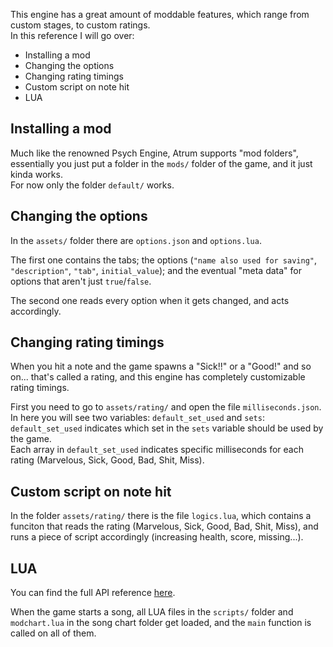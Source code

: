 This engine has a great amount of moddable features, which range from custom stages, to custom ratings.  
In this reference I will go over:
* Installing a mod
* Changing the options
* Changing rating timings
* Custom script on note hit
* LUA

## Installing a mod
Much like the renowned Psych Engine, Atrum supports "mod folders", essentially you just put a folder in the `mods/` folder of the game, and it just kinda works.  
For now only the folder `default/` works.

## Changing the options
In the `assets/` folder there are `options.json` and `options.lua`.

The first one contains the tabs; the options (`"name also used for saving"`, `"description"`, `"tab"`, `initial_value`); and the eventual "meta data" for options that aren't just `true`/`false`.

The second one reads every option when it gets changed, and acts accordingly.

## Changing rating timings
When you hit a note and the game spawns a "Sick!!" or a "Good!" and so on... that's called a rating, and this engine has completely customizable rating timings.

First you need to go to `assets/rating/` and open the file `milliseconds.json`.  
In here you will see two variables: `default_set_used` and `sets`: `default_set_used` indicates which set in the `sets` variable should be used by the game.  
Each array in `default_set_used` indicates specific milliseconds for each rating (Marvelous, Sick, Good, Bad, Shit, Miss).

## Custom script on note hit
In the folder `assets/rating/` there is the file `logics.lua`, which contains a funciton that reads the rating (Marvelous, Sick, Good, Bad, Shit, Miss), and runs a piece of script accordingly (increasing health, score, missing...).

## LUA
You can find the full API reference [here](https://github.com/indigoUan/indigoUan/blob/main/atrum%20api%20reference/Atrum%20Engine%20LUA%20API%20reference.md).

When the game starts a song, all LUA files in the `scripts/` folder and `modchart.lua` in the song chart folder get loaded, and the `main` function is called on all of them.
